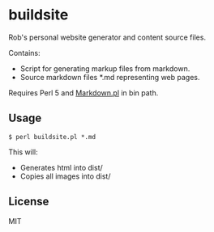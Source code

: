 # buildsite

Rob's personal website generator and content source files.

Contains:

- Script for generating markup files from markdown.
- Source markdown files *.md representing web pages.

Requires Perl 5 and [Markdown.pl](http://daringfireball.net/projects/downloads/Markdown_1.0.1.zip) in bin path.

## Usage

```
$ perl buildsite.pl *.md
```

This will:

- Generates html into dist/ 
- Copies all images into dist/

## License

MIT

